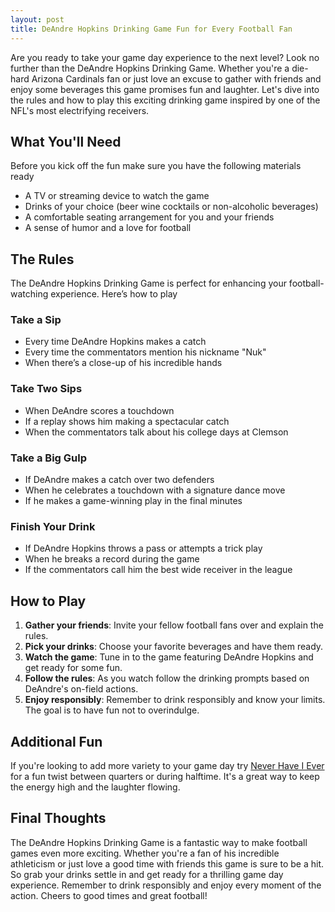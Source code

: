 ```yaml
---
layout: post
title: DeAndre Hopkins Drinking Game Fun for Every Football Fan
---
```



Are you ready to take your game day experience to the next level? Look no further than the DeAndre Hopkins Drinking Game. Whether you're a die-hard Arizona Cardinals fan or just love an excuse to gather with friends and enjoy some beverages this game promises fun and laughter. Let's dive into the rules and how to play this exciting drinking game inspired by one of the NFL's most electrifying receivers.

## What You'll Need

Before you kick off the fun make sure you have the following materials ready

- A TV or streaming device to watch the game
- Drinks of your choice (beer wine cocktails or non-alcoholic beverages)
- A comfortable seating arrangement for you and your friends
- A sense of humor and a love for football

## The Rules

The DeAndre Hopkins Drinking Game is perfect for enhancing your football-watching experience. Here’s how to play

### Take a Sip

- Every time DeAndre Hopkins makes a catch
- Every time the commentators mention his nickname "Nuk"
- When there’s a close-up of his incredible hands

### Take Two Sips

- When DeAndre scores a touchdown
- If a replay shows him making a spectacular catch
- When the commentators talk about his college days at Clemson

### Take a Big Gulp

- If DeAndre makes a catch over two defenders
- When he celebrates a touchdown with a signature dance move
- If he makes a game-winning play in the final minutes

### Finish Your Drink

- If DeAndre Hopkins throws a pass or attempts a trick play
- When he breaks a record during the game
- If the commentators call him the best wide receiver in the league

## How to Play

1. **Gather your friends**: Invite your fellow football fans over and explain the rules.
2. **Pick your drinks**: Choose your favorite beverages and have them ready.
3. **Watch the game**: Tune in to the game featuring DeAndre Hopkins and get ready for some fun.
4. **Follow the rules**: As you watch follow the drinking prompts based on DeAndre's on-field actions.
5. **Enjoy responsibly**: Remember to drink responsibly and know your limits. The goal is to have fun not to overindulge.

## Additional Fun

If you're looking to add more variety to your game day try [Never Have I Ever](https://drinkingdojo.com/games/never-have-i-ever) for a fun twist between quarters or during halftime. It's a great way to keep the energy high and the laughter flowing.

## Final Thoughts

The DeAndre Hopkins Drinking Game is a fantastic way to make football games even more exciting. Whether you're a fan of his incredible athleticism or just love a good time with friends this game is sure to be a hit. So grab your drinks settle in and get ready for a thrilling game day experience. Remember to drink responsibly and enjoy every moment of the action. Cheers to good times and great football!